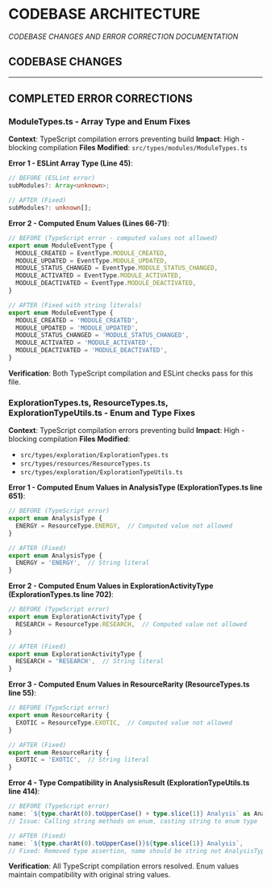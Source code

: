 # CODEBASE ARCHITECTURE

*CODEBASE CHANGES AND ERROR CORRECTION DOCUMENTATION*

## CODEBASE CHANGES


---


## COMPLETED ERROR CORRECTIONS

### ModuleTypes.ts - Array Type and Enum Fixes
**Context**: TypeScript compilation errors preventing build
**Impact**: High - blocking compilation
**Files Modified**: `src/types/modules/ModuleTypes.ts`

**Error 1 - ESLint Array Type (Line 45)**:
```typescript
// BEFORE (ESLint error)
subModules?: Array<unknown>; 

// AFTER (Fixed)
subModules?: unknown[];
```

**Error 2 - Computed Enum Values (Lines 66-71)**:
```typescript
// BEFORE (TypeScript error - computed values not allowed)
export enum ModuleEventType {
  MODULE_CREATED = EventType.MODULE_CREATED,
  MODULE_UPDATED = EventType.MODULE_UPDATED,
  MODULE_STATUS_CHANGED = EventType.MODULE_STATUS_CHANGED,
  MODULE_ACTIVATED = EventType.MODULE_ACTIVATED,
  MODULE_DEACTIVATED = EventType.MODULE_DEACTIVATED,
}

// AFTER (Fixed with string literals)
export enum ModuleEventType {
  MODULE_CREATED = 'MODULE_CREATED',
  MODULE_UPDATED = 'MODULE_UPDATED', 
  MODULE_STATUS_CHANGED = 'MODULE_STATUS_CHANGED',
  MODULE_ACTIVATED = 'MODULE_ACTIVATED',
  MODULE_DEACTIVATED = 'MODULE_DEACTIVATED',
}
```

**Verification**: Both TypeScript compilation and ESLint checks pass for this file.

### ExplorationTypes.ts, ResourceTypes.ts, ExplorationTypeUtils.ts - Enum and Type Fixes
**Context**: TypeScript compilation errors preventing build
**Impact**: High - blocking compilation
**Files Modified**: 
- `src/types/exploration/ExplorationTypes.ts`
- `src/types/resources/ResourceTypes.ts`
- `src/types/exploration/ExplorationTypeUtils.ts`

**Error 1 - Computed Enum Values in AnalysisType (ExplorationTypes.ts line 651)**:
```typescript
// BEFORE (TypeScript error)
export enum AnalysisType {
  ENERGY = ResourceType.ENERGY,  // Computed value not allowed
}

// AFTER (Fixed)
export enum AnalysisType {
  ENERGY = 'ENERGY',  // String literal
}
```

**Error 2 - Computed Enum Values in ExplorationActivityType (ExplorationTypes.ts line 702)**:
```typescript
// BEFORE (TypeScript error)
export enum ExplorationActivityType {
  RESEARCH = ResourceType.RESEARCH,  // Computed value not allowed
}

// AFTER (Fixed)
export enum ExplorationActivityType {
  RESEARCH = 'RESEARCH',  // String literal
}
```

**Error 3 - Computed Enum Values in ResourceRarity (ResourceTypes.ts line 55)**:
```typescript
// BEFORE (TypeScript error)
export enum ResourceRarity {
  EXOTIC = ResourceType.EXOTIC,  // Computed value not allowed
}

// AFTER (Fixed)
export enum ResourceRarity {
  EXOTIC = 'EXOTIC',  // String literal
}
```

**Error 4 - Type Compatibility in AnalysisResult (ExplorationTypeUtils.ts line 414)**:
```typescript
// BEFORE (TypeScript error)
name: `${type.charAt(0).toUpperCase() + type.slice(1)} Analysis` as AnalysisType,
// Issue: Calling string methods on enum, casting string to enum type

// AFTER (Fixed)
name: `${type.charAt(0).toUpperCase()}${type.slice(1)} Analysis`,
// Fixed: Removed type assertion, name should be string not AnalysisType
```

**Verification**: All TypeScript compilation errors resolved. Enum values maintain compatibility with original string values.